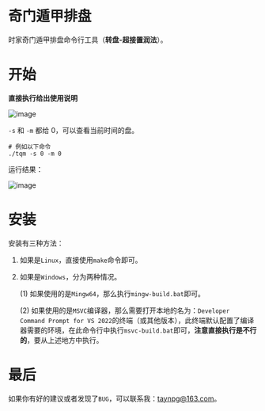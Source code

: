 # 奇门遁甲排盘

时家奇门遁甲排盘命令行工具（**转盘-超接置润法**）。

# 开始

**直接执行给出使用说明**

![image](https://gitee.com/taynpg/tqm/raw/master/images/ea.png)

`-s` 和 `-m` 都给 0，可以查看当前时间的盘。

```shell
# 例如以下命令
./tqm -s 0 -m 0
```

运行结果：

![image](https://gitee.com/taynpg/tqm/raw/master/images/eb.png)

# 安装

安装有三种方法：

1. 如果是`Linux`，直接使用`make`命令即可。

2. 如果是`Windows`，分为两种情况。

   (1) 如果使用的是`Mingw64`，那么执行`mingw-build.bat`即可。

   (2) 如果使用的是`MSVC`编译器，那么需要打开本地的名为：`Developer Command Prompt for VS 2022`的终端（或其他版本），此终端默认配置了编译器需要的环境，在此命令行中执行`msvc-build.bat`即可，**注意直接执行是不行的**，要从上述地方中执行。

# 最后

如果你有好的建议或者发现了`BUG`，可以联系我：taynpg@163.com。